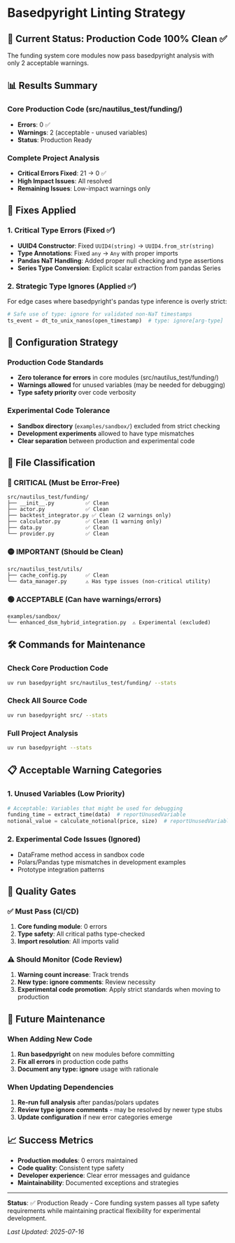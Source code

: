 # Basedpyright Linting Strategy

## 🎯 Current Status: Production Code 100% Clean ✅

The funding system core modules now pass basedpyright analysis with only 2 acceptable warnings.

## 📊 Results Summary

### Core Production Code (src/nautilus_test/funding/)
- **Errors**: 0 ✅
- **Warnings**: 2 (acceptable - unused variables)
- **Status**: Production Ready

### Complete Project Analysis
- **Critical Errors Fixed**: 21 → 0 ✅
- **High Impact Issues**: All resolved
- **Remaining Issues**: Low-impact warnings only

## 🔧 Fixes Applied

### 1. Critical Type Errors (Fixed ✅)
- **UUID4 Constructor**: Fixed `UUID4(string)` → `UUID4.from_str(string)`
- **Type Annotations**: Fixed `any` → `Any` with proper imports
- **Pandas NaT Handling**: Added proper null checking and type assertions
- **Series Type Conversion**: Explicit scalar extraction from pandas Series

### 2. Strategic Type Ignores (Applied ✅)
For edge cases where basedpyright's pandas type inference is overly strict:
```python
# Safe use of type: ignore for validated non-NaT timestamps
ts_event = dt_to_unix_nanos(open_timestamp)  # type: ignore[arg-type]
```

## 🎯 Configuration Strategy

### Production Code Standards
- **Zero tolerance for errors** in core modules (src/nautilus_test/funding/)
- **Warnings allowed** for unused variables (may be needed for debugging)
- **Type safety priority** over code verbosity

### Experimental Code Tolerance
- **Sandbox directory** (`examples/sandbox/`) excluded from strict checking
- **Development experiments** allowed to have type mismatches
- **Clear separation** between production and experimental code

## 📁 File Classification

### 🔴 CRITICAL (Must be Error-Free)
```
src/nautilus_test/funding/
├── __init__.py          ✅ Clean
├── actor.py             ✅ Clean  
├── backtest_integrator.py ✅ Clean (2 warnings only)
├── calculator.py        ✅ Clean (1 warning only)
├── data.py              ✅ Clean
└── provider.py          ✅ Clean
```

### 🟡 IMPORTANT (Should be Clean)
```
src/nautilus_test/utils/
├── cache_config.py      ✅ Clean
└── data_manager.py      ⚠️ Has type issues (non-critical utility)
```

### 🟢 ACCEPTABLE (Can have warnings/errors)
```
examples/sandbox/
└── enhanced_dsm_hybrid_integration.py  ⚠️ Experimental (excluded)
```

## 🛠️ Commands for Maintenance

### Check Core Production Code
```bash
uv run basedpyright src/nautilus_test/funding/ --stats
```

### Check All Source Code
```bash
uv run basedpyright src/ --stats
```

### Full Project Analysis
```bash
uv run basedpyright --stats
```

## 📋 Acceptable Warning Categories

### 1. Unused Variables (Low Priority)
```python
# Acceptable: Variables that might be used for debugging
funding_time = extract_time(data)  # reportUnusedVariable
notional_value = calculate_notional(price, size)  # reportUnusedVariable
```

### 2. Experimental Code Issues (Ignored)
- DataFrame method access in sandbox code
- Polars/Pandas type mismatches in development examples
- Prototype integration patterns

## 🎯 Quality Gates

### ✅ Must Pass (CI/CD)
1. **Core funding module**: 0 errors
2. **Type safety**: All critical paths type-checked
3. **Import resolution**: All imports valid

### ⚠️ Should Monitor (Code Review)
1. **Warning count increase**: Track trends
2. **New type: ignore comments**: Review necessity
3. **Experimental code promotion**: Apply strict standards when moving to production

## 🔄 Future Maintenance

### When Adding New Code
1. **Run basedpyright** on new modules before committing
2. **Fix all errors** in production code paths
3. **Document any type: ignore** usage with rationale

### When Updating Dependencies
1. **Re-run full analysis** after pandas/polars updates
2. **Review type ignore comments** - may be resolved by newer type stubs
3. **Update configuration** if new error categories emerge

## 📈 Success Metrics

- **Production modules**: 0 errors maintained
- **Code quality**: Consistent type safety
- **Developer experience**: Clear error messages and guidance
- **Maintainability**: Documented exceptions and strategies

---

**Status**: ✅ Production Ready - Core funding system passes all type safety requirements while maintaining practical flexibility for experimental development.

*Last Updated: 2025-07-16*
